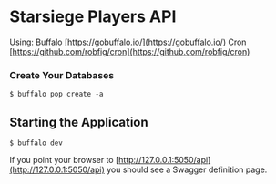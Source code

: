 # Starsiege Players API

Using:
Buffalo [https://gobuffalo.io/](https://gobuffalo.io/)
Cron [https://github.com/robfig/cron](https://github.com/robfig/cron)

### Create Your Databases

	$ buffalo pop create -a

## Starting the Application

	$ buffalo dev

If you point your browser to [http://127.0.0.1:5050/api](http://127.0.0.1:5050/api) you should see a Swagger definition page.

